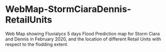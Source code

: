 # WebMap-StormCiaraDennis-RetailUnits
Web Map showing Fluvialycs 5 days Flood Prediction map for Storm Ciara and Dennis in February 2020, and the location of different Retail Units with respect to the flodding extent.

